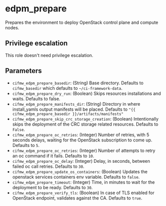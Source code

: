 # edpm_prepare
Prepares the environment to deploy OpenStack control plane and compute nodes.

## Privilege escalation
This role doesn't need privilege escalation.

## Parameters
* `cifmw_edpm_prepare_basedir`: (String) Base directory. Defaults to `cifmw_basedir` which defaults to `~/ci-framework-data`.
* `cifmw_edpm_prepare_dry_run`: (Boolean) Skips resources installations and waits. Defaults to false.
* `cifmw_edpm_prepare_manifests_dir`: (String) Directory in where install_yamls output manifests will be placed. Defaults to `"{{ cifmw_edpm_prepare_basedir }}/artifacts/manifests"`
* `cifmw_edpm_prepare_skip_crc_storage_creation`: (Boolean) Intentionally skips the deployment of the CRC storage related resources. Defaults to `False`.
* `cifmw_edpm_prepare_oc_retries`: (Integer) Number of retries, with 5 seconds delays, waiting for the OpenStack subscription to come up. Defaults to `5`.
* `cifmw_edpm_prepare_oc_retries`: (Integer) Number of attempts to retry an oc command if it fails. Defaults to `10`.
* `cifmw_edpm_prepare_oc_delay`: (Integer) Delay, in seconds, between failed oc call retries. Defaults to `30`.
* `cifmw_edpm_prepare_update_os_containers`: (Boolean) Updates the openstack services containers env variable. Defaults to `false`.
* `cifmw_edpm_prepare_timeout`: (Integer) Time, in minutes to wait for the deployment to be ready. Defaults to `30`.
* `cifmw_edpm_prepare_verify_tls`: (Boolean) In case of TLS enabled for OpenStack endpoint, validates against the CA. Defaults to `true`.
